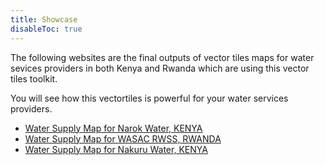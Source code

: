 ```yaml
---
title: Showcase
disableToc: true
---
```


The following websites are the final outputs of vector tiles maps for water sevices providers in both Kenya and Rwanda which are using this vector tiles toolkit.

You will see how this vectortiles is powerful for your water services providers.

- [Water Supply Map for Narok Water, KENYA](./casestudies/narok)
- [Water Supply Map for WASAC RWSS, RWANDA](./casestudies/wasac)
- [Water Supply Map for Nakuru Water, KENYA](./casestudies/nakuru)